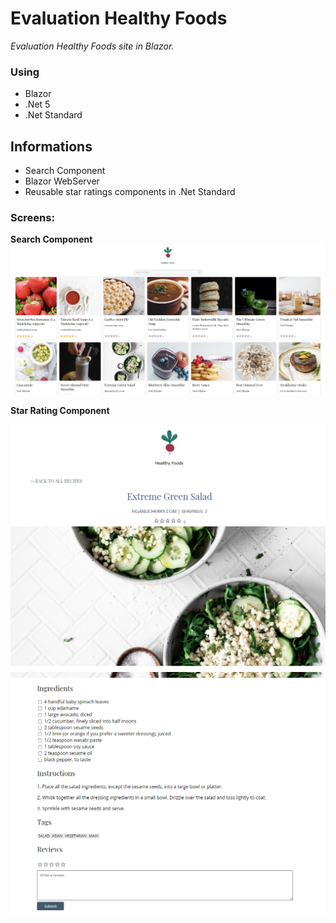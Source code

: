 # Evaluation Healthy Foods

*Evaluation Healthy Foods site in Blazor.*  


### Using
- Blazor  
- .Net 5  
- .Net Standard  


## Informations 
- Search Component  
- Blazor WebServer  
- Reusable star ratings components in .Net Standard  



### Screens:

**Search Component**  
![result](/Assets/Images/001.png)  


**Star Rating Component**  

![result](/Assets/Images/002.png)    
![result](/Assets/Images/003.png)    